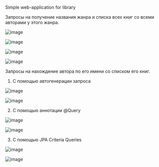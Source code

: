 Simple web-application for library

Запросы на получение названия жанра и списка всех книг со всеми авторами у этого жанра.

![image](https://github.com/Bloody-Mary/library-project/assets/37978402/84e4ac27-1ec1-42d2-aeeb-55ab6bc63765)


![image](https://github.com/Bloody-Mary/library-project/assets/37978402/f91b9216-2d23-415f-8145-33be1232a71b)


![image](https://github.com/Bloody-Mary/library-project/assets/37978402/c0e93578-1d12-4ad7-ae26-f222c090f0e1)

![image](https://github.com/Bloody-Mary/library-project/assets/37978402/affbb872-3167-44f2-9617-8ba62ffc99c0)

Запросы на нахождение автора по его имени со списком его книг.

1. С помощью автогенерации запроса

![image](https://github.com/Bloody-Mary/library-project/assets/37978402/99321c84-a52c-4a2e-845f-a4b70c72949c)

![image](https://github.com/Bloody-Mary/library-project/assets/37978402/c7ce3c08-b0d5-493d-8ebd-3252fcd57fde)


2. С помощью аннотации @Query

![image](https://github.com/Bloody-Mary/library-project/assets/37978402/1bbf8ca2-cdb8-4eff-b5b7-3407fd2592c6)

![image](https://github.com/Bloody-Mary/library-project/assets/37978402/6a92b00e-7f72-407e-b001-63e689518ee7)

3. С помощью JPA Criteria Queries

![image](https://github.com/Bloody-Mary/library-project/assets/37978402/3e790978-2250-4798-bb2b-0496b407ad2f)

![image](https://github.com/Bloody-Mary/library-project/assets/37978402/146cabe2-86ee-4b3f-8eac-3231ff328dbd)
